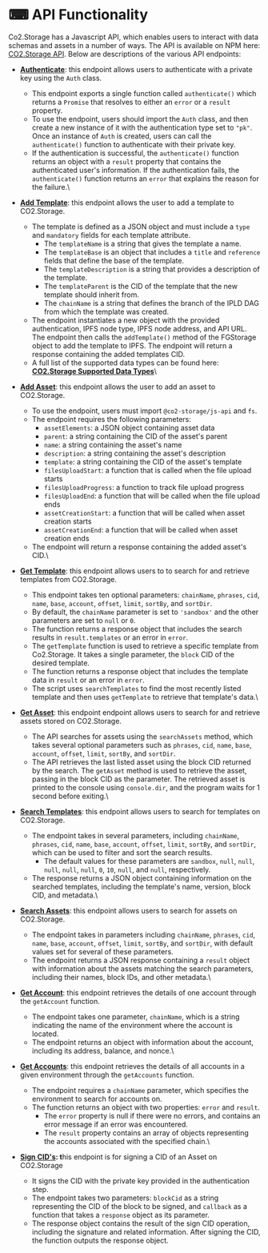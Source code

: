 # ⌨ API Functionality

Co2.Storage has a Javascript API, which enables users to interact with data schemas and assets in a number of ways. The API is available on NPM here: [CO2.Storage API](https://www.npmjs.com/package/@co2-storage/js-api). Below are descriptions of the various API endpoints:

* [**Authenticate**](https://github.com/protocol/co2-storage/blob/main/cli/src/examples/authenticate.js): this endpoint allows users to authenticate with a private key using the `Auth` class.
  * This endpoint exports a single function called `authenticate()` which returns a `Promise` that resolves to either an `error` or a `result` property.
  * To use the endpoint, users should import the `Auth` class, and then create a new instance of it with the authentication type set to `"pk"`. Once an instance of `Auth` is created, users can call the `authenticate()` function to authenticate with their private key.
  * If the authentication is successful, the `authenticate()` function returns an object with a `result` property that contains the authenticated user's information. If the authentication fails, the `authenticate()` function returns an `error` that explains the reason for the failure.\

* [**Add Template**](https://github.com/protocol/co2-storage/blob/main/cli/src/examples/add\_template.js): this endpoint allows the user to add a template to CO2.Storage.
  * The template is defined as a JSON object and must include a `type` and `mandatory` fields for each template attribute.
    * The `templateName` is a string that gives the template a name.
    * The `templateBase` is an object that includes a `title` and `reference` fields that define the base of the template.
    * The `templateDescription` is a string that provides a description of the template.
    * The `templateParent` is the CID of the template that the new template should inherit from.
    * The `chainName` is a string that defines the branch of the IPLD DAG from which the template was created.
  * The endpoint instantiates a new object with the provided authentication, IPFS node type, IPFS node address, and API URL. The endpoint then calls the `addTemplate()` method of the FGStorage object to add the template to IPFS. The endpoint will return a response containing the added templates CID.
  * A full list of the supported data types can be found here: [**CO2.Storage Supported Data Types**](https://github.com/protocol/co2\_storage\_schemas/blob/main/Schemas/Instructions.md#currently-supported-data-types)\

* [**Add Asset**](https://github.com/protocol/co2-storage/blob/main/cli/src/examples/add\_asset.js): this endpoint allows the user to add an asset to CO2.Storage.
  * To use the endpoint, users must import `@co2-storage/js-api` and `fs`.
  * The endpoint requires the following parameters:
    * `assetElements`: a JSON object containing asset data
    * `parent`: a string containing the CID of the asset's parent
    * `name`: a string containing the asset's name
    * `description`: a string containing the asset's description
    * `template`: a string containing the CID of the asset's template
    * `filesUploadStart`: a function that is called when the file upload starts
    * `filesUploadProgress`: a function to track file upload progress
    * `filesUploadEnd`: a function that will be called when the file upload ends
    * `assetCreationStart`: a function that will be called when asset creation starts
    * `assetCreationEnd`: a function that will be called when asset creation ends
  * The endpoint will return a response containing the added asset's CID.\

* [**Get Template**](https://github.com/protocol/co2-storage/blob/main/cli/src/examples/get\_template.js): this endpoint allows users to to search for and retrieve templates from CO2.Storage.
  * This endpoint takes ten optional parameters: `chainName`, `phrases`, `cid`, `name`, `base`, `account`, `offset`, `limit`, `sortBy`, and `sortDir`.
  * By default, the `chainName` parameter is set to `'sandbox'` and the other parameters are set to `null` or `0`.
  * The function returns a response object that includes the search results in `result.templates` or an error in `error`.
  * The `getTemplate` function is used to retrieve a specific template from Co2.Storage. It takes a single parameter, the `block` CID of the desired template.
  * The function returns a response object that includes the template data in `result` or an error in `error`.
  * The script uses `searchTemplates` to find the most recently listed template and then uses `getTemplate` to retrieve that template's data.\

* [**Get Asset**](https://github.com/protocol/co2-storage/blob/main/cli/src/examples/get\_asset.js): this endpoint endpoint allows users to search for and retrieve assets stored on CO2.Storage.
  * The API searches for assets using the `searchAssets` method, which takes several optional parameters such as `phrases`, `cid`, `name`, `base`, `account`, `offset`, `limit`, `sortBy`, and `sortDir`.
  * The API retrieves the last listed asset using the block CID returned by the search. The `getAsset` method is used to retrieve the asset, passing in the block CID as the parameter. The retrieved asset is printed to the console using `console.dir`, and the program waits for 1 second before exiting.\

* [**Search Templates**](https://github.com/protocol/co2-storage/blob/main/cli/src/examples/search\_templates.js): this endpoint allows users to search for templates on CO2.Storage.
  * The endpoint takes in several parameters, including `chainName`, `phrases`, `cid`, `name`, `base`, `account`, `offset`, `limit`, `sortBy`, and `sortDir`, which can be used to filter and sort the search results.
    * The default values for these parameters are `sandbox`, `null`, `null`, `null`, `null`, `null`, `0`, `10`, `null`, and `null`, respectively.
  * The response returns a JSON object containing information on the searched templates, including the template's name, version, block CID, and metadata.\

* [**Search Assets**](https://github.com/protocol/co2-storage/blob/main/cli/src/examples/search\_assets.js): this endpoint allows users to search for assets on CO2.Storage.
  * The endpoint takes in parameters including `chainName`, `phrases`, `cid`, `name`, `base`, `account`, `offset`, `limit`, `sortBy`, and `sortDir`, with default values set for several of these parameters.
  * The endpoint returns a JSON response containing a `result` object with information about the assets matching the search parameters, including their names, block IDs, and other metadata.\

* [**Get Account**](https://github.com/protocol/co2-storage/blob/main/cli/src/examples/get\_account.js): this endpoint retrieves the details of one account through the `getAccount` function.
  * The endpoint takes one parameter, `chainName`, which is a string indicating the name of the environment where the account is located.
  * The endpoint returns an object with information about the account, including its address, balance, and nonce.\

* [**Get Accounts**](https://github.com/protocol/co2-storage/blob/main/cli/src/examples/get\_accounts.js): this endpoint retrieves the details of all accounts in a given environment through the `getAccounts` function.
  * The endpoint requires a `chainName` parameter, which specifies the environment to search for accounts on.
  * The function returns an object with two properties: `error` and `result`.
    * The `error` property is null if there were no errors, and contains an error message if an error was encountered.
    * The `result` property contains an array of objects representing the accounts associated with the specified chain.\

* [**Sign CID's**](https://github.com/protocol/co2-storage/blob/main/cli/src/examples/sign\_cid.js)**: t**his endpoint is for signing a CID of an Asset on CO2.Storage
  * It signs the CID with the private key provided in the authentication step.
  * The endpoint takes two parameters: `blockCid` as a string representing the CID of the block to be signed, and `callback` as a function that takes a `response` object as its parameter.
  * The response object contains the result of the sign CID operation, including the signature and related information. After signing the CID, the function outputs the response object.

